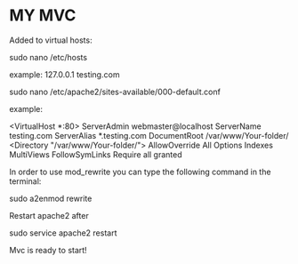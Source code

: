 # MY MVC 

Added to virtual hosts:

sudo nano /etc/hosts

example: 127.0.0.1 testing.com

sudo nano /etc/apache2/sites-available/000-default.conf

example:

<VirtualHost *:80>
        ServerAdmin webmaster@localhost
        ServerName testing.com
        ServerAlias *.testing.com
        DocumentRoot /var/www/Your-folder/
        <Directory "/var/www/Your-folder/">
                AllowOverride All
                Options Indexes MultiViews FollowSymLinks
                Require all granted
        </Directory>
</VirtualHost>

In order to use mod_rewrite you can type the following command in the terminal:

sudo a2enmod rewrite

Restart apache2 after

sudo service apache2 restart

Mvc is ready to start!